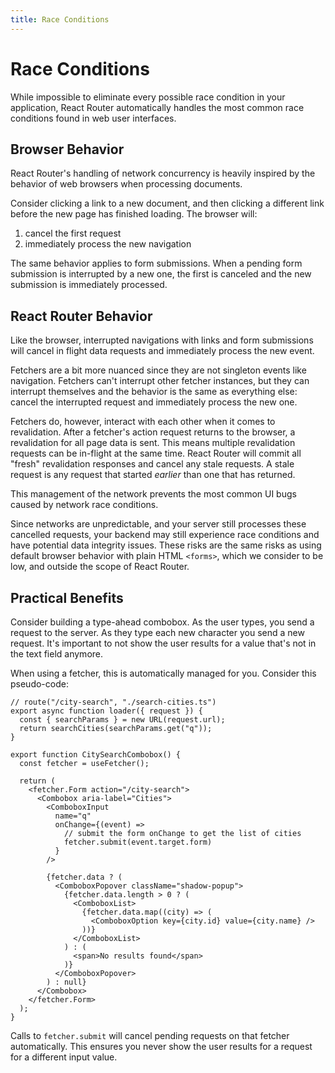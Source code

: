```yaml
---
title: Race Conditions
---
```


# Race Conditions

While impossible to eliminate every possible race condition in your application, React Router automatically handles the most common race conditions found in web user interfaces.

## Browser Behavior

React Router's handling of network concurrency is heavily inspired by the behavior of web browsers when processing documents.

Consider clicking a link to a new document, and then clicking a different link before the new page has finished loading. The browser will:

1. cancel the first request
2. immediately process the new navigation

The same behavior applies to form submissions. When a pending form submission is interrupted by a new one, the first is canceled and the new submission is immediately processed.

## React Router Behavior

Like the browser, interrupted navigations with links and form submissions will cancel in flight data requests and immediately process the new event.

Fetchers are a bit more nuanced since they are not singleton events like navigation. Fetchers can't interrupt other fetcher instances, but they can interrupt themselves and the behavior is the same as everything else: cancel the interrupted request and immediately process the new one.

Fetchers do, however, interact with each other when it comes to revalidation. After a fetcher's action request returns to the browser, a revalidation for all page data is sent. This means multiple revalidation requests can be in-flight at the same time. React Router will commit all "fresh" revalidation responses and cancel any stale requests. A stale request is any request that started _earlier_ than one that has returned.

This management of the network prevents the most common UI bugs caused by network race conditions.

Since networks are unpredictable, and your server still processes these cancelled requests, your backend may still experience race conditions and have potential data integrity issues. These risks are the same risks as using default browser behavior with plain HTML `<forms>`, which we consider to be low, and outside the scope of React Router.

## Practical Benefits

Consider building a type-ahead combobox. As the user types, you send a request to the server. As they type each new character you send a new request. It's important to not show the user results for a value that's not in the text field anymore.

When using a fetcher, this is automatically managed for you. Consider this pseudo-code:

```tsx
// route("/city-search", "./search-cities.ts")
export async function loader({ request }) {
  const { searchParams } = new URL(request.url);
  return searchCities(searchParams.get("q"));
}
```

```tsx
export function CitySearchCombobox() {
  const fetcher = useFetcher();

  return (
    <fetcher.Form action="/city-search">
      <Combobox aria-label="Cities">
        <ComboboxInput
          name="q"
          onChange={(event) =>
            // submit the form onChange to get the list of cities
            fetcher.submit(event.target.form)
          }
        />

        {fetcher.data ? (
          <ComboboxPopover className="shadow-popup">
            {fetcher.data.length > 0 ? (
              <ComboboxList>
                {fetcher.data.map((city) => (
                  <ComboboxOption key={city.id} value={city.name} />
                ))}
              </ComboboxList>
            ) : (
              <span>No results found</span>
            )}
          </ComboboxPopover>
        ) : null}
      </Combobox>
    </fetcher.Form>
  );
}
```

Calls to `fetcher.submit` will cancel pending requests on that fetcher automatically. This ensures you never show the user results for a request for a different input value.
